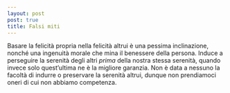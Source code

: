 ```yaml
---
layout: post
post: true
title: Falsi miti
---
```

Basare la felicità propria nella felicità altrui è una pessima inclinazione, nonché una ingenuità morale che mina il benessere della persona. Induce a perseguire la serenità degli altri *prima* della nostra stessa serenità, quando invece solo quest’ultima ne è la migliore garanzia. Non è data a nessuno la facoltà di indurre o preservare la serenità altrui, dunque non prendiamoci oneri di cui non abbiamo competenza.
